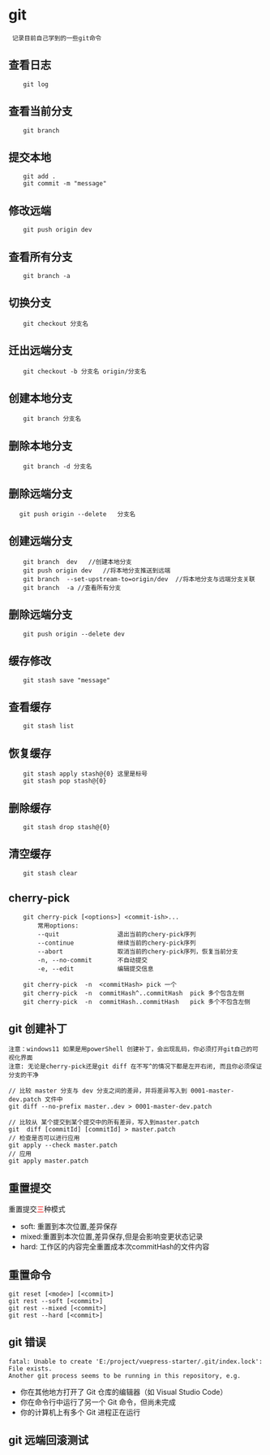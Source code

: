 # git

```
 记录目前自己学到的一些git命令
```

## 查看日志

```
    git log
```

## 查看当前分支

```
    git branch
```

## 提交本地

```
    git add .
    git commit -m "message"
```

## 修改远端

```
    git push origin dev
```

## 查看所有分支

```
    git branch -a
```

## 切换分支

```
    git checkout 分支名
```

## 迁出远端分支

```
    git checkout -b 分支名 origin/分支名
```


## 创建本地分支

```
    git branch 分支名
```

## 删除本地分支

```
    git branch -d 分支名
```

## 删除远端分支

```
   git push origin --delete   分支名
```

## 创建远端分支

```
    git branch  dev   //创建本地分支
    git push origin dev   //将本地分支推送到远端
    git branch  --set-upstream-to=origin/dev  //将本地分支与远端分支关联
    git branch  -a //查看所有分支
```

## 删除远端分支

```
    git push origin --delete dev
```

## 缓存修改

```
    git stash save "message"
```

## 查看缓存

```
    git stash list
```

## 恢复缓存

```
    git stash apply stash@{0} 这里是标号
    git stash pop stash@{0}
```

## 删除缓存

```
    git stash drop stash@{0}
```

## 清空缓存

```
    git stash clear
```

## cherry-pick

```
    git cherry-pick [<options>] <commit-ish>...
        常用options:
        --quit                退出当前的chery-pick序列
        --continue            继续当前的chery-pick序列
        --abort               取消当前的chery-pick序列，恢复当前分支
        -n, --no-commit       不自动提交
        -e, --edit            编辑提交信息
        
    git cherry-pick  -n  <commitHash> pick 一个
    git cherry-pick  -n  commitHash^..commitHash  pick 多个包含左侧
    git cherry-pick  -n  commitHash..commitHash   pick 多个不包含左侧
```

## git 创建补丁

```
注意：windows11 如果是用powerShell 创建补丁，会出现乱码，你必须打开git自己的可视化界面
注意: 无论是cherry-pick还是git diff 在不写^的情况下都是左开右闭, 而且你必须保证分支的干净

// 比较 master 分支与 dev 分支之间的差异，并将差异写入到 0001-master-dev.patch 文件中
git diff --no-prefix master..dev > 0001-master-dev.patch

// 比较从 某个提交到某个提交中的所有差异，写入到master.patch
git  diff [commitId] [commitId] > master.patch
// 检查是否可以进行应用
git apply --check master.patch
// 应用
git apply master.patch

```

## 重置提交  
<span> 重置提交<span style='color:red'>三</span>种模式</span>
 <ul>
     <li>soft: 重置到本次位置,差异保存</li>
     <li>mixed:重置到本次位置,差异保存,但是会影响变更状态记录</li>
     <li>hard: 工作区的内容完全重置成本次commitHash的文件内容</li>
 </ul>

## 重置命令


```
git reset [<mode>] [<commit>]
git rest --soft [<commit>]
git rest --mixed [<commit>]
git rest --hard [<commit>]
```

## git 错误

```
fatal: Unable to create 'E:/project/vuepress-starter/.git/index.lock': File exists.
Another git process seems to be running in this repository, e.g.
```
<ul>
    <li>你在其他地方打开了 Git 仓库的编辑器（如 Visual Studio Code）</li>
    <li>你在命令行中运行了另一个 Git 命令，但尚未完成</li>
    <li>你的计算机上有多个 Git 进程正在运行</li>
</ul>


## git 远端回滚测试
